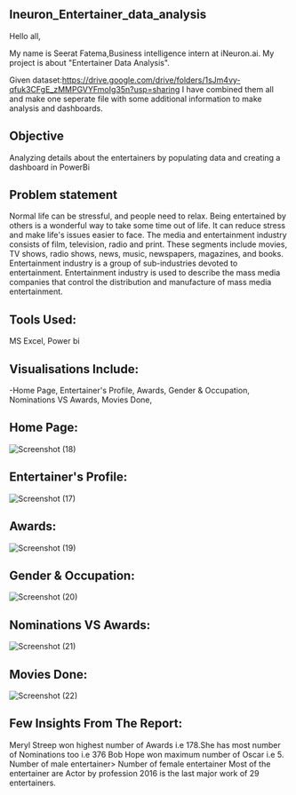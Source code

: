 ## Ineuron_Entertainer_data_analysis
Hello all,

My name is Seerat Fatema,Business intelligence  intern at iNeuron.ai. My project is about "Entertainer Data Analysis".

Given dataset:https://drive.google.com/drive/folders/1sJm4vy-qfuk3CFgE_zMMPGVYFmoIg35n?usp=sharing
I have combined them all and make one seperate file with some additional information to make analysis and dashboards.

## Objective 
Analyzing details about the entertainers by populating data and creating a dashboard in PowerBi

## Problem statement

Normal life can be stressful, and people need to relax. Being entertained by others is a wonderful way to take some time out of life. It can reduce stress and make life's issues easier to face. The media and entertainment industry consists of film, television, radio and print. These segments include movies, TV shows, radio shows, news, music, newspapers, magazines, and books. Entertainment industry is a group of sub-industries devoted to entertainment. Entertainment industry is used to describe the mass media companies that control the distribution and manufacture of mass media entertainment.
## Tools Used:

MS Excel,
Power bi

## Visualisations Include:
-Home Page,
Entertainer's Profile,
Awards,
Gender & Occupation,
Nominations VS Awards,
Movies Done,

## Home Page:
![Screenshot (18)](https://github.com/seeratfatema/Ineuron_-entertainer_data_analysis/assets/115491132/627419db-bdfe-43b6-80ba-64ac3e789462)

## Entertainer's Profile:
![Screenshot (17)](https://github.com/seeratfatema/Ineuron_-entertainer_data_analysis/assets/115491132/90a804e6-4219-4fec-ad1f-8ca9e9247b06)

## Awards:
![Screenshot (19)](https://github.com/seeratfatema/Ineuron_-entertainer_data_analysis/assets/115491132/dcaf0c05-fd07-4f33-aa9e-0ac1fb67d3bd)

## Gender & Occupation:
![Screenshot (20)](https://github.com/seeratfatema/Ineuron_-entertainer_data_analysis/assets/115491132/e718e753-ad7b-4ed9-bc2f-8576ab637026)

## Nominations VS Awards:
![Screenshot (21)](https://github.com/seeratfatema/Ineuron_-entertainer_data_analysis/assets/115491132/9a74543c-12c9-4cad-b314-d815ee8d9bec)

## Movies Done:
![Screenshot (22)](https://github.com/seeratfatema/Ineuron_-entertainer_data_analysis/assets/115491132/e546f60c-338b-43cf-b43e-964ba47060ac)

## Few Insights From The Report:
Meryl Streep won highest number of Awards i.e 178.She has most number of Nominations too i.e 376
Bob Hope won maximum number of Oscar i.e 5.
Number of male entertainer> Number of female entertainer
Most of the entertainer are Actor by profession
2016 is the last major work of 29 entertainers.


